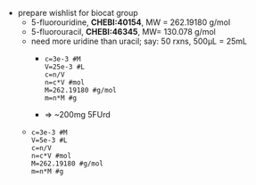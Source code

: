 - prepare wishlist for biocat group
	- 5-fluorouridine, **CHEBI:40154**, MW = 262.19180 g/mol
	- 5-fluorouracil, **CHEBI:46345**, MW= 130.078 g/mol
	- need more uridine than uracil; say: 50 rxns, 500µL = 25mL
		- ```calc
		  c=3e-3 #M
		  V=25e-3 #L
		  c=n/V
		  n=c*V #mol
		  M=262.19180 #g/mol
		  m=n*M #g
		  ```
		- => ~200mg 5FUrd
	- ```calc
	  c=3e-3 #M
	  V=5e-3 #L
	  c=n/V
	  n=c*V #mol
	  M=262.19180 #g/mol
	  m=n*M #g
	  ```
